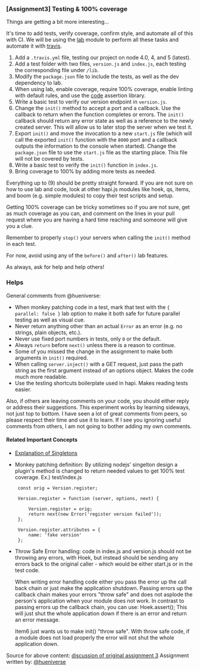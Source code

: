 ### [Assignment3] Testing & 100% coverage 

Things are getting a bit more interesting...

It's time to add tests, verify coverage, confirm style, and automate all of this with CI. 
We will be using the [lab](https://github.com/hapijs/lab) module to perform all these tasks and automate it with [travis](https://travis-ci.org).

1. Add a `.travis.yml` file, testing our project on node 4.0, 4, and 5 (latest).
2. Add a test folder with two files, `version.js` and `index.js`, each testing the corresponding file under `/lib`.
3. Modify the `package.json` file to include the tests, as well as the dev dependency to lab.
4. When using lab, enable coverage, require 100% coverage, enable linting with default rules, and use the [code](https://github.com/hapijs/code) assertion library.
5. Write a basic test to verify our version endpoint in `version.js`.
6. Change the `init()` method to accept a port and a callback. Use the callback to return when the function completes or errors. The `init()` callback should return any error state as well 
   as a reference to the newly created server. This will allow us to later stop the server when we test it.
7. Export `init()` and move the invocation to a new `start.js` file (which will call the exported `init()` function with the `8000` port 
   and a callback outputs the information to the console when started). 
   Change the `package.json` file to use the `start.js` file as the starting place. This file will not be covered by tests.
8. Write a basic test to verify the `init()` function in `index.js`.
9. Bring coverage to 100% by adding more tests as needed.

Everything up to (9) should be pretty straight forward. If you are not sure on how to use lab and code, 
look at other hapi.js modules like hoek, qs, items, and boom (e.g. simple modules) to copy their test scripts and setup.

Getting 100% coverage can be tricky sometimes so if you are not sure, get as much coverage as you can, and comment on the lines 
in your pull request where you are having a hard time reaching and someone will give you a clue.

Remember to properly `stop()` your servers when calling the `init()` method in each test.

For now, avoid using any of the `before()` and `after()` lab features.

As always, ask for help and help others!


### Helps

General comments from @hueniverse:
- When monkey patching code in a test, mark that test with the `{ parallel: false }` lab option to make it both safe for future parallel testing as well as visual cue.
- Never return anything other than an actual `Error` as an error (e.g. no strings, plain objects, etc.).
- Never use fixed port numbers in tests, only `0` or the default.
- Always `return` before `next()` unless there is a reason to continue.
- Some of you missed the change in the assignment to make both arguments in `init()` required.
- When calling `server.inject()` with a GET request, just pass the path string as the first argument instead of an options object. Makes the code much more readable.
- Use the testing shortcuts boilerplate used in hapi. Makes reading tests easier.

Also, if others are leaving comments on your code, you should either reply or address their suggestions. 
This experiment works by learning sideways, not just top to bottom. I have seen a lot of great comments from peers, so please respect their time and use it to learn. 
If I see you ignoring useful comments from others, I am not going to bother adding my own comments.

#### Related Important Concepts
 * [Explanation of Singletons](https://gist.github.com/zoe-1/d5465682428edc583ccc)
 * Monkey patching definition:
   By utilizing nodejs' singelton design a plugin's method is changed to return needed values to get 100% test coverage. Ex.) test/index.js 
   ```
    const orig = Version.register;

    Version.register = function (server, options, next) {

        Version.register = orig;
        return next(new Error('register version failed'));
    };

    Version.register.attributes = {
        name: 'fake version'
    };
   ```

 * Throw Safe Error handling: 
   code in index.js and version.js should not be throwing any errors, with Hoek, but instead should be sending any errors back to the original caller - 
   which would be either start.js or in the test code.

   When writing error handling code either you pass the error up the call back chain
   or just make the application shutdown. Passing errors up the callback chain makes 
   your errors "throw safe" and does not asplode the person's application when your module 
   does not work. In contrast to passing errors up the callback chain, you can use:
   Hoek.assert();
   This will just shut the whole application down if there is an error and return an error message.

   Item6 just wants us to make init() "throw safe". With throw safe code, if a module does not load 
   properly the error will not shut the whole application down. 

Source for above content: [discussion of original assignment 3](https://github.com/hapijs/university/issues/79)
Assignment written by: [@hueniverse](https://github.com/hapijs/university/issues/79)
